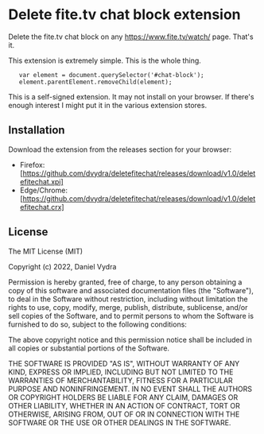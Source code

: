 # Delete fite.tv chat block extension

  Delete the fite.tv chat block on any https://www.fite.tv/watch/ page. That's it.

  This extension is extremely simple. This is the whole thing.
  ```
     var element = document.querySelector('#chat-block');
     element.parentElement.removeChild(element);
  ```
  
  This is a self-signed extension. It may not install on your browser. If there's enough interest I might put it in the various extension stores. 

## Installation

  Download the extension from the releases section for your browser:

  * Firefox: [https://github.com/dvydra/deletefitechat/releases/download/v1.0/deletefitechat.xpi]
  * Edge/Chrome: [https://github.com/dvydra/deletefitechat/releases/download/v1.0/deletefitechat.crx]
  


## License

  The MIT License (MIT)

  Copyright (c) 2022, Daniel Vydra

  Permission is hereby granted, free of charge, to any person obtaining a copy
  of this software and associated documentation files (the "Software"), to deal
  in the Software without restriction, including without limitation the rights
  to use, copy, modify, merge, publish, distribute, sublicense, and/or sell
  copies of the Software, and to permit persons to whom the Software is
  furnished to do so, subject to the following conditions:

  The above copyright notice and this permission notice shall be included in
  all copies or substantial portions of the Software.

  THE SOFTWARE IS PROVIDED "AS IS", WITHOUT WARRANTY OF ANY KIND, EXPRESS OR
  IMPLIED, INCLUDING BUT NOT LIMITED TO THE WARRANTIES OF MERCHANTABILITY,
  FITNESS FOR A PARTICULAR PURPOSE AND NONINFRINGEMENT. IN NO EVENT SHALL THE
  AUTHORS OR COPYRIGHT HOLDERS BE LIABLE FOR ANY CLAIM, DAMAGES OR OTHER
  LIABILITY, WHETHER IN AN ACTION OF CONTRACT, TORT OR OTHERWISE, ARISING FROM,
  OUT OF OR IN CONNECTION WITH THE SOFTWARE OR THE USE OR OTHER DEALINGS IN
  THE SOFTWARE.
